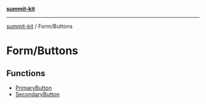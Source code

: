 [**summit-kit**](../../README.md)

***

[summit-kit](../../modules.md) / Form/Buttons

# Form/Buttons

## Functions

- [PrimaryButton](functions/PrimaryButton.md)
- [SecondaryButton](functions/SecondaryButton.md)
